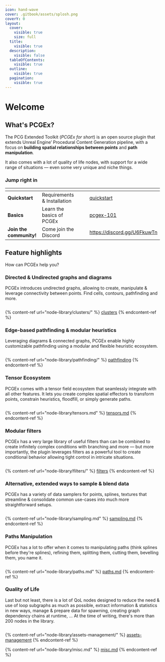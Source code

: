 ```yaml
---
icon: hand-wave
cover: .gitbook/assets/splosh.png
coverY: 0
layout:
  cover:
    visible: true
    size: full
  title:
    visible: true
  description:
    visible: false
  tableOfContents:
    visible: true
  outline:
    visible: true
  pagination:
    visible: true
---
```


# Welcome

## What's PCGEx?

The PCG Extended Toolkit (_PCGEx for short_) is an open source plugin that extends Unreal Engine’ Procedural Content Generation pipeline, with a focus on **building spatial relationships between points** and **path manipulation**.

It also comes with a lot of quality of life nodes, with support for a wide range of situations — even some very unique and niche things.



### Jump right in

<table data-view="cards"><thead><tr><th></th><th></th><th data-hidden data-card-cover data-type="files"></th><th data-hidden></th><th data-hidden data-card-target data-type="content-ref"></th></tr></thead><tbody><tr><td><strong>Quickstart</strong></td><td>Requirements &#x26; Installation</td><td></td><td></td><td><a href="basics/quickstart/">quickstart</a></td></tr><tr><td><strong>Basics</strong></td><td>Learn the basics of PCGEx</td><td></td><td></td><td><a href="basics/pcgex-101/">pcgex-101</a></td></tr><tr><td><strong>Join the community!</strong></td><td>Come join the Discord</td><td></td><td></td><td><a href="https://discord.gg/U6FkuwTn">https://discord.gg/U6FkuwTn</a></td></tr></tbody></table>

## Feature highlights

How can PCGEx help you?

### Directed & Undirected graphs and diagrams

PCGEx introduces undirected graphs, allowing to create, manipulate & leverage connectivity between points. Find cells, contours, pathfinding and more.

<figure><img src=".gitbook/assets/placeholder-wide.jpg" alt=""><figcaption></figcaption></figure>

{% content-ref url="node-library/clusters/" %}
[clusters](node-library/clusters/)
{% endcontent-ref %}

### Edge-based pathfinding & modular heuristics

Leveraging diagrams & connected graphs, PCGEx enable highly customizable pathfinding using a modular and flexible heuristic ecosystem.

<figure><img src=".gitbook/assets/placeholder-wide.jpg" alt=""><figcaption></figcaption></figure>

{% content-ref url="node-library/pathfinding/" %}
[pathfinding](node-library/pathfinding/)
{% endcontent-ref %}

### Tensor Ecosystem

PCGEx comes with a tensor field ecosystem that seamlessly integrate with all other features. It lets you create complex spatial effectors to transform points, constrain heuristics, floodfill, or simply generate paths.

<figure><img src=".gitbook/assets/placeholder-wide.jpg" alt=""><figcaption></figcaption></figure>

{% content-ref url="node-library/tensors.md" %}
[tensors.md](node-library/tensors.md)
{% endcontent-ref %}

### Modular filters

PCGEx has a very large library of useful filters than can be combined to create infinitely complex conditions with branching and more — but more importantly, the plugin leverages filters as a powerful tool to create conditional behavior allowing tight control in intricate situations.

<figure><img src=".gitbook/assets/placeholder-wide.jpg" alt=""><figcaption></figcaption></figure>

{% content-ref url="node-library/filters/" %}
[filters](node-library/filters/)
{% endcontent-ref %}

### Alternative, extended ways to sample & blend data

PCGEx has a variety of data samplers for points, splines, textures that streamline & consolidate common use-cases into much more straightforward setups.

<figure><img src=".gitbook/assets/placeholder-wide.jpg" alt=""><figcaption></figcaption></figure>

{% content-ref url="node-library/sampling.md" %}
[sampling.md](node-library/sampling.md)
{% endcontent-ref %}

### Paths Manipulation

PCGEx has a lot to offer when it comes to manipulating paths (think splines before they're splines), refining them, splitting them, cutting them, bevelling them, you name it.

<figure><img src=".gitbook/assets/placeholder-wide.jpg" alt=""><figcaption></figcaption></figure>

{% content-ref url="node-library/paths.md" %}
[paths.md](node-library/paths.md)
{% endcontent-ref %}

### Quality of Life

Last but not least, there is a lot of QoL nodes designed to reduce the need & use of loop subgraphs as much as possible, extract information & statistics in new ways, manage & prepare data for spawning, creating graph dependency chains at runtime, ... At the time of writing, there's more than 200 nodes in the library.

<figure><img src=".gitbook/assets/placeholder-wide.jpg" alt=""><figcaption></figcaption></figure>

{% content-ref url="node-library/assets-management/" %}
[assets-management](node-library/assets-management/)
{% endcontent-ref %}

{% content-ref url="node-library/misc.md" %}
[misc.md](node-library/misc.md)
{% endcontent-ref %}
